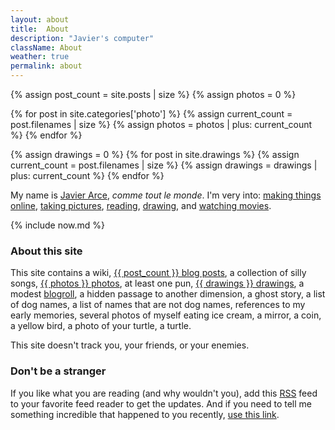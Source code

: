 ```yaml
---
layout: about
title:  About
description: "Javier's computer"
className: About
weather: true
permalink: about
---
```

{% assign post_count = site.posts | size %}
{% assign photos = 0 %}

{% for post in site.categories['photo'] %}
  {% assign current_count = post.filenames | size %}
  {% assign photos = photos | plus: current_count %}
{% endfor %}

{% assign drawings = 0 %}
{% for post in site.drawings %}
  {% assign current_count = post.filenames | size %}
  {% assign drawings = drawings | plus: current_count %}
{% endfor %}

My name is [Javier Arce](/me), <em>comme tout le monde</em>. I'm very into: [making things online](/projects),
[taking pictures](/photos), [reading](/books), [drawing](/drawings), and [watching movies](/movies).

{% include now.md %}

### About this site

This site contains a wiki, [{{ post_count }} blog posts](/archive), a collection of silly songs, [{{ photos }} photos](/photos), at least one pun, [{{ drawings }} drawings](/drawings), a modest [blogroll](/blogroll), a hidden passage to another dimension, a ghost story, a list of dog names,
a list of names that are not dog names, references to my early memories, several photos of
myself eating ice cream, a mirror, a coin, a yellow bird, a photo of your turtle, a
turtle.

This site doesn't track you, your friends, or your enemies.

### Don't be a stranger

If you like what you are reading (and why wouldn't you), add this [RSS](/feed.xml) feed to your favorite feed reader to get the updates. And if you need to tell me something incredible that happened to you recently, [use this
link](https://javier.computer/contact).
